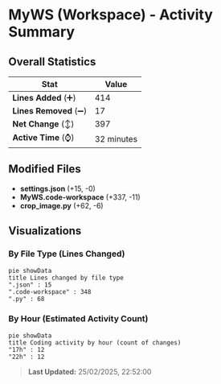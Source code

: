 # MyWS (Workspace) - Activity Summary 

## Overall Statistics

| Stat                   | Value                                                             |
| ---------------------- | ----------------------------------------------------------------- |
| **Lines Added** (➕)   | 414                                          |
| **Lines Removed** (➖) | 17                                        |
| **Net Change** (↕)    | 397                |
| **Active Time** (⌚)   | 32 minutes |


## Modified Files
- **settings.json** (+15, -0)
- **MyWS.code-workspace** (+337, -11)
- **crop_image.py** (+62, -6)

## Visualizations

### By File Type (Lines Changed)

```mermaid
pie showData
title Lines changed by file type
".json" : 15
".code-workspace" : 348
".py" : 68
```

### By Hour (Estimated Activity Count)

```mermaid
pie showData
title Coding activity by hour (count of changes)
"17h" : 12
"22h" : 12
```


> **Last Updated:** 25/02/2025, 22:52:00